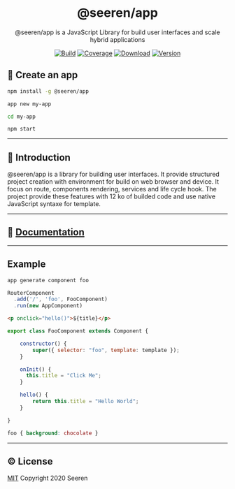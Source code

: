 <h1 align="center">@seeren/app</h2>

<p align="center">
@seeren/app is a JavaScript Library for build user interfaces and scale hybrid applications
</p>

<p align="center">
<a href="https://travis-ci.org/seeren/@seeren/app) 
"><img src="https://travis-ci.org/seeren/@seeren/app.svg?branch=master" alt="Build"></a>
<a href="https://coveralls.io/github/seeren/@seeren/app?branch=master"><img src="https://coveralls.io/repos/github/seeren/@seeren/app/badge.svg?branch=master" alt="Coverage"></a>
<a href="https://www.npmjs.com/package/@seeren/app"><img src="https://img.shields.io/npm/dt/@seeren/app.svg" alt="Download"></a>
<a href="https://www.npmjs.com/package/@seeren/app"><img src="https://img.shields.io/npm/v/@seeren/app.svg" alt="Version"></a>
</p>

## 🚀 Create an app

```bash
npm install -g @seeren/app
```

```bash
app new my-app
```

```bash
cd my-app
```

```bash
npm start
```

___

## 📄 Introduction

@seeren/app is a library for building user interfaces. It provide structured project creation with environment for build on web browser and device. It focus on route, components rendering, services and life cycle hook. The project provide these features with 12 ko of builded code and use native JavaScript syntaxe for template.

___

## 📘 [Documentation](https://github.com/seeren/@seeren/app/wiki/@seeren/app)

___

## Example

```bash
app generate component foo
```

```js
RouterComponent
  .add('/', 'foo', FooComponent)
  .run(new AppComponent)
```

```html
<p onclick="hello()">${title}</p>
```

```js
export class FooComponent extends Component {

    constructor() {
        super({ selector: "foo", template: template });
    }

    onInit() {
      this.title = "Click Me";
    }

    hello() {
        return this.title = "Hello World";
    }

}
```

```scss
foo { background: chocolate }
```

___

## ©️ License

[MIT](LICENSE) Copyright 2020 Seeren
